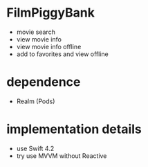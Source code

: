 # FilmPiggyBank
 + movie search
 + view movie info
 + view movie info offline
 + add to favorites and view offline
# dependence
 + Realm (Pods)
# implementation details
 - use Swift 4.2
 - try use MVVM without Reactive
